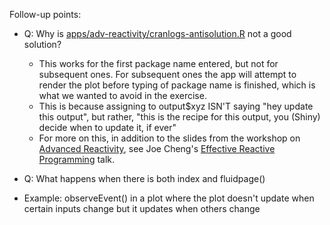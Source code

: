 Follow-up points:

- Q: Why is [apps/adv-reactivity/cranlogs-antisolution.R](/apps/adv-reactivity/cranlogs-antisolution.R) not a good solution?
	- This works for the first package name entered, but not for subsequent ones. For subsequent ones the app will attempt to render the plot before typing of package name is finished, which is what we wanted to avoid in the exercise.
	- This is because assigning to output$xyz ISN'T saying "hey update this output", but rather, "this is the recipe for this output, you (Shiny) decide when to update it, if ever"
	- For more on this, in addition to the slides from the workshop on [Advanced Reactivity](/slides/05-adv-react.pdf), see Joe Cheng's [Effective Reactive Programming](https://www.rstudio.com/resources/webinars/shiny-developer-conference/) talk.

- Q: What happens when there is both index and fluidpage()

- Example: observeEvent() in a plot where the plot doesn't update when certain inputs change but it updates when others change
